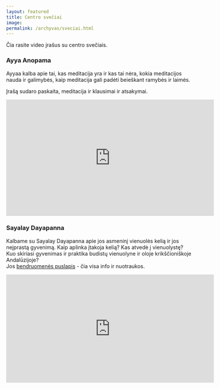```yaml
---
layout: featured
title: Centro svečiai
image:
permalink: /archyvas/sveciai.html
---
```

Čia rasite video įrašus su centro svečiais.

### Ayya Anopama

Ayyaa kalba apie tai, kas meditacija yra ir kas tai nėra, kokia meditacijos nauda ir galimybės, kaip meditacija gali padėti beieškant ramybės ir laimės.

Įrašą sudaro paskaita, meditacija ir klausimai ir atsakymai. 

<iframe class="mt-4 mb-5" src="https://www.facebook.com/plugins/video.php?height=314&href=https%3A%2F%2Fwww.facebook.com%2Falokoscentras%2Fvideos%2F1135206410346542%2F&show_text=false&width=560&t=0" width="560" height="314" style="border:none;overflow:hidden" scrolling="no" frameborder="0" allowfullscreen="true" allow="autoplay; clipboard-write; encrypted-media; picture-in-picture; web-share" allowFullScreen="true"></iframe>


### Sayalay Dayapanna

 Kalbame su Sayalay Dayapanna apie jos asmeninį vienuolės kelią ir jos neįprastą gyvenimą. Kaip aplinka įtakoja kelią? Kas atvedė į vienuolystę? Kuo skiriasi gyvenimas ir praktika budistų vienuolyne ir oloje krikščioniškoje Andalūzijoje?\
 Jos [bendruomenės puslapis](http://sanditthika.org/) - čia visa info ir nuotraukos.

<iframe class="mt-4 mb-5" src="https://www.facebook.com/plugins/video.php?height=292&href=https%3A%2F%2Fwww.facebook.com%2Falokoscentras%2Fvideos%2F283695973640673%2F&show_text=false&width=560&t=0" width="560" height="292" style="border:none;overflow:hidden" scrolling="no" frameborder="0" allowfullscreen="true" allow="autoplay; clipboard-write; encrypted-media; picture-in-picture; web-share" allowFullScreen="true"></iframe>




